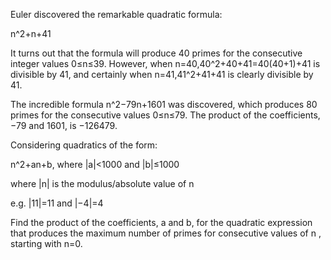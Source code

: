Euler discovered the remarkable quadratic formula:

n^2+n+41

It turns out that the formula will produce 40 primes for the consecutive integer values 0≤n≤39. However, when n=40,40^2+40+41=40(40+1)+41
 is divisible by 41, and certainly when n=41,41^2+41+41 is clearly divisible by 41.

The incredible formula n^2−79n+1601 was discovered, which produces 80 primes for the consecutive values 0≤n≤79. The product of the coefficients, −79 and 1601, is −126479.

Considering quadratics of the form:

n^2+an+b, where |a|<1000  and |b|≤1000

where |n| is the modulus/absolute value of n

e.g. |11|=11 and |−4|=4

Find the product of the coefficients, a and b, for the quadratic expression that produces the maximum number of primes for consecutive values of n
, starting with n=0.